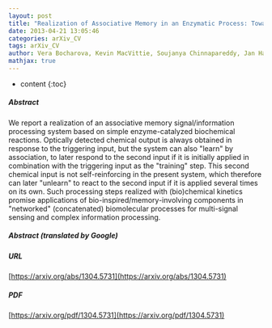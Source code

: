 ```yaml
---
layout: post
title: "Realization of Associative Memory in an Enzymatic Process: Towards Biomolecular Networks with Learning and Unlearning Functionalities"
date: 2013-04-21 13:05:46
categories: arXiv_CV
tags: arXiv_CV
author: Vera Bocharova, Kevin MacVittie, Soujanya Chinnapareddy, Jan Halamek, Vladimir Privman, Evgeny Katz
mathjax: true
---
```


* content
{:toc}

##### Abstract
We report a realization of an associative memory signal/information processing system based on simple enzyme-catalyzed biochemical reactions. Optically detected chemical output is always obtained in response to the triggering input, but the system can also "learn" by association, to later respond to the second input if it is initially applied in combination with the triggering input as the "training" step. This second chemical input is not self-reinforcing in the present system, which therefore can later "unlearn" to react to the second input if it is applied several times on its own. Such processing steps realized with (bio)chemical kinetics promise applications of bio-inspired/memory-involving components in "networked" (concatenated) biomolecular processes for multi-signal sensing and complex information processing.

##### Abstract (translated by Google)


##### URL
[https://arxiv.org/abs/1304.5731](https://arxiv.org/abs/1304.5731)

##### PDF
[https://arxiv.org/pdf/1304.5731](https://arxiv.org/pdf/1304.5731)

